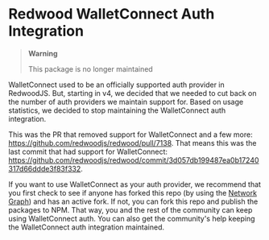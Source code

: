 Redwood WalletConnect Auth Integration
======================================

> **Warning**
>
> This package is no longer maintained

WalletConnect used to be an officially supported auth provider in RedwoodJS.
But, starting in v4, we decided that we needed to cut back on the number of
auth providers we maintain support for. Based on usage statistics, we decided
to stop maintaining the WalletConnect auth integration.

This was the PR that removed support for WalletConnect and a few more:
https://github.com/redwoodjs/redwood/pull/7138. That means this was the last
commit that had support for WalletConnect:
https://github.com/redwoodjs/redwood/commit/3d057db199487ea0b17240317d66ddde3f83f332.

If you want to use WalletConnect as your auth provider, we recommend that you
first check to see if anyone has forked this repo (by using the
[Network Graph](https://github.com/redwoodjs/auth-walletconnect/network)) and
has an active fork. If not, you can fork this repo and publish the packages to
NPM. That way, you and the rest of the community can keep using WalletConnect
auth. You can also get the community's help keeping the WalletConnect auth
integration maintained.

